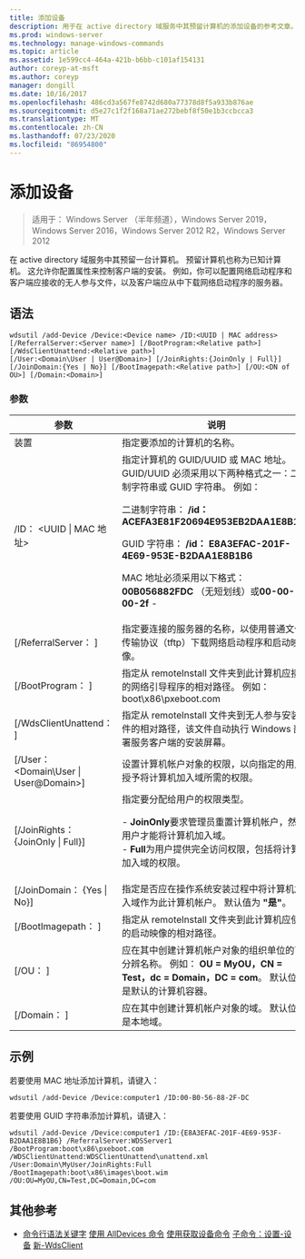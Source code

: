 ```yaml
---
title: 添加设备
description: 用于在 active directory 域服务中其预留计算机的添加设备的参考文章。 预留计算机也称为已知计算机。
ms.prod: windows-server
ms.technology: manage-windows-commands
ms.topic: article
ms.assetid: 1e599cc4-464a-421b-b6bb-c101af154131
author: coreyp-at-msft
ms.author: coreyp
manager: dongill
ms.date: 10/16/2017
ms.openlocfilehash: 486cd3a567fe8742d680a77378d8f5a933b876ae
ms.sourcegitcommit: d5e27c1f2f168a71ae272bebf8f50e1b3ccbcca3
ms.translationtype: MT
ms.contentlocale: zh-CN
ms.lasthandoff: 07/23/2020
ms.locfileid: "86954800"
---
```

# <a name="add-device"></a>添加设备

> 适用于： Windows Server （半年频道），Windows Server 2019，Windows Server 2016，Windows Server 2012 R2，Windows Server 2012

在 active directory 域服务中其预留一台计算机。 预留计算机也称为已知计算机。 这允许你配置属性来控制客户端的安装。 例如，你可以配置网络启动程序和客户端应接收的无人参与文件，以及客户端应从中下载网络启动程序的服务器。

## <a name="syntax"></a>语法
```
wdsutil /add-Device /Device:<Device name> /ID:<UUID | MAC address> [/ReferralServer:<Server name>] [/BootProgram:<Relative path>] [/WdsClientUnattend:<Relative path>]
[/User:<Domain\User | User@Domain>] [/JoinRights:{JoinOnly | Full}] [/JoinDomain:{Yes | No}] [/BootImagepath:<Relative path>] [/OU:<DN of OU>] [/Domain:<Domain>]
```
### <a name="parameters"></a>参数
|参数|说明|
|-------|--------|
|装置<computer name>|指定要添加的计算机的名称。|
|/ID： <UUID &#124; MAC 地址>|指定计算机的 GUID/UUID 或 MAC 地址。 GUID/UUID 必须采用以下两种格式之一：二进制字符串或 GUID 字符串。 例如：<p>二进制字符串： **/id： ACEFA3E81F20694E953EB2DAA1E8B1B6**<p>GUID 字符串： **/id： E8A3EFAC-201F-4E69-953E-B2DAA1E8B1B6**<p>MAC 地址必须采用以下格式： **00B056882FDC** （无短划线）或**00-00-00-2f** -|
|[/ReferralServer： <Server name> ]|指定要连接的服务器的名称，以使用普通文件传输协议（tftp）下载网络启动程序和启动映像。|
|[/BootProgram： <Relative path> ]|指定从 remoteInstall 文件夹到此计算机应接收的网络引导程序的相对路径。 例如： boot\x86\pxeboot.com|
|[/WdsClientUnattend： <Relative path> ]|指定从 remoteInstall 文件夹到无人参与安装文件的相对路径，该文件自动执行 Windows 部署服务客户端的安装屏幕。|
|[/User： <Domain\User &#124; User@Domain>]|设置计算机帐户对象的权限，以向指定的用户授予将计算机加入域所需的权限。|
|[/JoinRights： {JoinOnly &#124; Full}]|指定要分配给用户的权限类型。<p>-   **JoinOnly**要求管理员重置计算机帐户，然后用户才能将计算机加入域。<br />-   **Full**为用户提供完全访问权限，包括将计算机加入域的权限。|
|[/JoinDomain： {Yes &#124; No}]|指定是否应在操作系统安装过程中将计算机加入域作为此计算机帐户。 默认值为 **"是"**。|
|[/BootImagepath： <Relative path> ]|指定从 remoteInstall 文件夹到此计算机应使用的启动映像的相对路径。|
|[/OU： <DN of OU> ]|应在其中创建计算机帐户对象的组织单位的可分辨名称。 例如： **OU = MyOU，CN = Test，dc = Domain，DC = com**。 默认位置是默认的计算机容器。|
|[/Domain： <Domain> ]|应在其中创建计算机帐户对象的域。 默认位置是本地域。|
## <a name="examples"></a>示例
若要使用 MAC 地址添加计算机，请键入：
```
wdsutil /add-Device /Device:computer1 /ID:00-B0-56-88-2F-DC
```
若要使用 GUID 字符串添加计算机，请键入：
```
wdsutil /add-Device /Device:computer1 /ID:{E8A3EFAC-201F-4E69-953F-B2DAA1E8B1B6} /ReferralServer:WDSServer1 /BootProgram:boot\x86\pxeboot.com
/WDSClientUnattend:WDSClientUnattend\unattend.xml /User:Domain\MyUser/JoinRights:Full /BootImagepath:boot\x86\images\boot.wim /OU:OU=MyOU,CN=Test,DC=Domain,DC=com
```
## <a name="additional-references"></a>其他参考
- [命令行语法关键字](command-line-syntax-key.md) 
[使用 AllDevices 命令](using-the-get-alldevices-command.md) 
[使用获取设备命令](using-the-get-device-command.md) 
[子命令：设置-设备](subcommand-set-device.md) 
[新-WdsClient](/previous-versions/windows/powershell-scripting/dn283430(v=wps.630))
